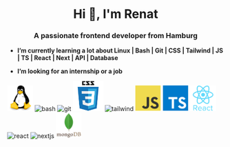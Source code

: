 <h1 align="center">Hi 👋, I'm Renat</h1>
<h3 align="center">A passionate frontend developer from Hamburg</h3>

- **I’m currently learning a lot about Linux | Bash | Git | CSS | Tailwind | JS | TS | React | Next | API | Database**

- **I’m looking for an internship or a job**

<p align="left">
    <img src="https://raw.githubusercontent.com/devicons/devicon/master/icons/linux/linux-original.svg" alt="linux" width="60"/> 
    <img src="https://runcode-app-public.s3.amazonaws.com/images/bash-shell-script-online-editor-compiler.original.png" alt="bash" width="60"/> 
    <img src="https://www.vectorlogo.zone/logos/git-scm/git-scm-icon.svg" alt="git" width="60"/> 
    <img src="https://raw.githubusercontent.com/devicons/devicon/master/icons/css3/css3-original-wordmark.svg" alt="css3" width="70"/> 
    <img src="https://www.vectorlogo.zone/logos/tailwindcss/tailwindcss-icon.svg" alt="tailwind" width="70"/> 
    <img src="https://raw.githubusercontent.com/devicons/devicon/master/icons/javascript/javascript-original.svg" alt="javascript" width="60"/> 
    <img src="https://raw.githubusercontent.com/devicons/devicon/master/icons/typescript/typescript-original.svg" alt="typescript" width="60"/> 
    <img src="https://raw.githubusercontent.com/devicons/devicon/master/icons/react/react-original-wordmark.svg" alt="react" width="60"/> 
    <img src="https://astro.build/assets/press/astro-logo-light-gradient.svg" alt="react" width="60"/> 
    <img src="https://images.ctfassets.net/piwi0eufbb2g/2tanwYlvc27w41e445XOhk/2f4133ef0c0972f1feef02a2d8dc590e/nextjs.jpeg?w=1200&h=630" alt="nextjs" width="130"/> 
    <img src="https://raw.githubusercontent.com/devicons/devicon/master/icons/mongodb/mongodb-original-wordmark.svg" alt="mongodb" width="60"/>
</p>
